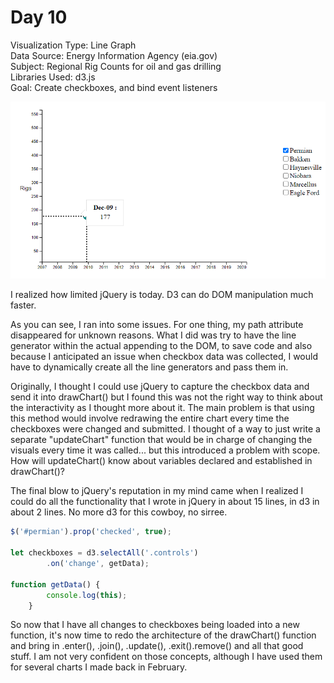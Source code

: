 # Day 10

Visualization Type: Line Graph <br>
Data Source: Energy Information Agency (eia.gov) <br>
Subject: Regional Rig Counts for oil and gas drilling <br>
Libraries Used: d3.js <br>
Goal: Create checkboxes, and bind event listeners<br>

![Day Ten](day10.png)

I realized how limited jQuery is today. D3 can do DOM manipulation much faster. 

As you can see, I ran into some issues. For one thing, my path attribute disappeared for unknown reasons. What I did was try to have the line generator within the actual appending to the DOM, to save code and also because I anticipated an issue when checkbox data was collected, I would have to dynamically create all the line generators and pass them in. 

Originally, I thought I could use jQuery to capture the checkbox data and send it into drawChart() but I found this was not the right way to think about the interactivity as I thought more about it. The main problem is that using this method would involve redrawing the entire chart every time the checkboxes were changed and submitted. I thought of a way to just write a separate "updateChart" function that would be in charge of changing the visuals every time it was called... but this introduced a problem with scope. How will updateChart() know about variables declared and established in drawChart()? 

The final blow to jQuery's reputation in my mind came when I realized I could do all the functionality that I wrote in jQuery in about 15 lines, in d3 in about 2 lines. No more d3 for this cowboy, no sirree. 

```javascript
$('#permian').prop('checked', true);

let checkboxes = d3.selectAll('.controls')
        .on('change', getData);

function getData() {
        console.log(this);
    }

```

So now that I have all changes to checkboxes being loaded into a new function, it's now time to redo the architecture of the drawChart() function and bring in .enter(), .join(), .update(), .exit().remove() and all that good stuff. I am not very confident on those concepts, although I have used them for several charts I made back in February. 





 

